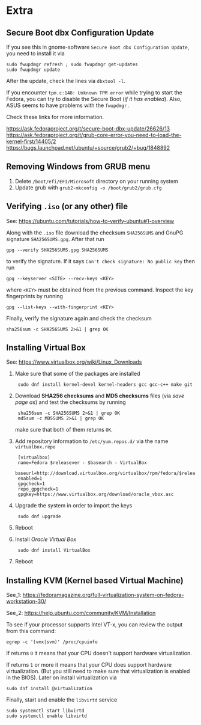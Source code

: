 # Extra

## Secure Boot dbx Configuration Update

If you see this in gnome-software `Secure Boot dbx Configuration Update`, you need to install it via

    sudo fwupdmgr refresh ; sudo fwupdmgr get-updates
    sudo fwupdmgr update

After the update, check the lines via `dbxtool -l`.

If you encounter `tpm.c:148: Unknown TPM error` while trying to start the Fedora, you can try to disable the Secure Boot (*if it has enabled*). Also, ASUS seems to have problems with the `fwupdmgr.`

Check these links for more information.

<https://ask.fedoraproject.org/t/secure-boot-dbx-update/26626/13>
<https://ask.fedoraproject.org/t/grub-core-error-you-need-to-load-the-kernel-first/14405/2>
<https://bugs.launchpad.net/ubuntu/+source/grub2/+bug/1848892>

## Removing Windows from GRUB menu

1) Delete `/boot/efi/EFI/Microsoft` directory on your running system
2) Update grub with `grub2-mkconfig -o /boot/grub2/grub.cfg`

## Verifying `.iso` (or any other) file

See: <https://ubuntu.com/tutorials/how-to-verify-ubuntu#1-overview>

Along with the `.iso` file download the checksum `SHA256SUMS` and GnuPG signature `SHA256SUMS.gpg`. After that run

    gpg --verify SHA256SUMS.gpg SHA256SUMS
to verify the signature. If it says `Can't check signature: No public key` then run

    gpg --keyserver <SITE> --recv-keys <KEY>
where `<KEY>` must be obtained from the previous command. Inspect the key fingerprints by running

    gpg --list-keys --with-fingerprint <KEY>
Finally, verify the signature again and check the checksum

    sha256sum -c SHA256SUMS 2>&1 | grep OK

## Installing Virtual Box

See: <https://www.virtualbox.org/wiki/Linux_Downloads>

1) Make sure that some of the packages are installed

        sudo dnf install kernel-devel kernel-headers gcc gcc-c++ make git

2) Download **SHA256 checksums** and **MD5 checksums** files (via *save page as*) and test the checksums by running

        sha256sum -c SHA256SUMS 2>&1 | grep OK
        md5sum -c MD5SUMS 2>&1 | grep OK

    make sure that both of them returns `OK`.
3) Add repository information to `/etc/yum.repos.d/` via the name `virtualbox.repo`

        [virtualbox]
        name=Fedora $releasever - $basearch - VirtualBox
        baseurl=http://download.virtualbox.org/virtualbox/rpm/fedora/$releasever/$basearch
        enabled=1
        gpgcheck=1
        repo_gpgcheck=1
        gpgkey=https://www.virtualbox.org/download/oracle_vbox.asc

4) Upgrade the system in order to import the keys

        sudo dnf upgrade
5) Reboot
6) Install *Oracle Virtual Box*

        sudo dnf install VirtualBox
7) Reboot

## Installing KVM (Kernel based Virtual Machine)

See_1: <https://fedoramagazine.org/full-virtualization-system-on-fedora-workstation-30/>

See_2: <https://help.ubuntu.com/community/KVM/Installation>

To see if your processor supports Intel VT-x, you can review the output from this command:

    egrep -c '(vmx|svm)' /proc/cpuinfo

If returns `0` it means that your CPU doesn't support hardware virtualization.

If returns `1` or more it means that your CPU does support hardware virtualization. (But you still need to make sure that virtualization is enabled in the BIOS). Later on install virtualization via

    sudo dnf install @virtualization

Finally, start and enable the `libvirtd` service

    sudo systemctl start libvirtd
    sudo systemctl enable libvirtd
